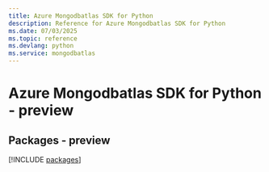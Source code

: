 ```yaml
---
title: Azure Mongodbatlas SDK for Python
description: Reference for Azure Mongodbatlas SDK for Python
ms.date: 07/03/2025
ms.topic: reference
ms.devlang: python
ms.service: mongodbatlas
---
```

# Azure Mongodbatlas SDK for Python - preview
## Packages - preview
[!INCLUDE [packages](mongodbatlas-index.md)]
